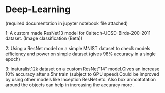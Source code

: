 # Deep-Learning
(required documentation in jupyter notebook file attached)

1: A custom made ResNet13 model for Caltech-UCSD-Birds-200-2011 dataset. (Image classification (Beta))

2: Using a ResNet model on a simple MNIST dataset to check models efficiency and power on simple dataset (gives 98% accuracy in a single epoch)

3: inaturalist12k dataset on a custom ResNet"14" model.Gives an increase 10% accuracy after a 5hr train (subject to GPU speed).Could be improved by using other models like Inception ResNet etc. Also box annoatotation around the objects can help in increasing the accuracy more.
